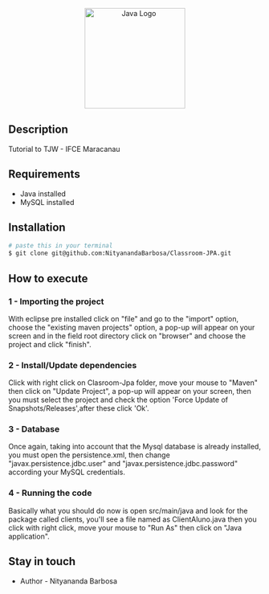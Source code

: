 <p align="center">
  <a href="https://github.com/NityanandaBarbosa/Classroom-JPA" target="blank"><img src="https://seeklogo.com/images/J/java-logo-7F8B35BAB3-seeklogo.com.png" width="200" alt="Java Logo" /></a>
</p>

## Description

Tutorial to TJW - IFCE Maracanau


## Requirements
- Java installed
- MySQL installed

## Installation

```bash
# paste this in your terminal
$ git clone git@github.com:NityanandaBarbosa/Classroom-JPA.git
```

## How to execute
### 1 - Importing the project

With eclipse pre installed click on "file" and go to the "import" option, choose the "existing maven projects" option, a pop-up will appear on your screen and in the field root directory click on "browser" and choose the project and click "finish".

### 2 - Install/Update dependencies

Click with right click on Clasroom-Jpa folder, move your mouse to "Maven" then click on "Update Project", a pop-up will appear on your screen, then you must select the project and check the option 'Force Update of Snapshots/Releases',after these click 'Ok'.

### 3 - Database

Once again, taking into account that the Mysql database is already installed, you must open the persistence.xml, then change "javax.persistence.jdbc.user" and "javax.persistence.jdbc.password" according your MySQL credentials.

### 4 - Running the code

Basically what you should do now is open src/main/java and look for the package called clients, you'll see a file named as ClientAluno.java then you click with right click, move your mouse to "Run As" then click on "Java application".

## Stay in touch

- Author - Nityananda Barbosa